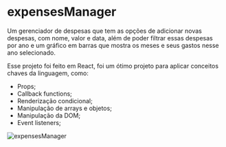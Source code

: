 # expensesManager

Um gerenciador de despesas que tem as opções de adicionar novas despesas, com nome, valor e data, além de poder filtrar essas despesas por ano e um gráfico em barras que mostra os meses e seus gastos nesse ano selecionado.

Esse projeto foi feito em React, foi um ótimo projeto para aplicar conceitos chaves da linguagem, como:
- Props;
- Callback functions;
- Renderização condicional;
- Manipulação de arrays e objetos;
- Manipulação da DOM;
- Event listeners;

![expensesManager](https://user-images.githubusercontent.com/66966967/122140118-d1427180-ce20-11eb-86db-d7c9e8ff457c.png)
